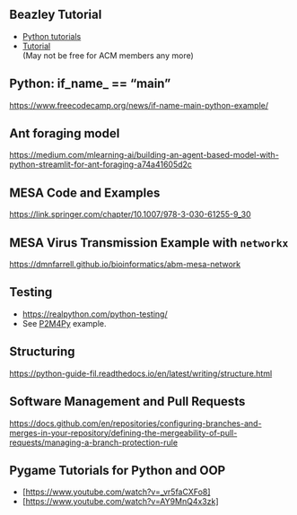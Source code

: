 ## Beazley Tutorial
- [Python tutorials](http://www.dabeaz.com/python-distilled/)
- [Tutorial](https://docs.python.org/3/tutorial/index.html)  
   (May not be free for ACM members any more)

## Python: if_name_ == “main”
https://www.freecodecamp.org/news/if-name-main-python-example/

## Ant foraging model
https://medium.com/mlearning-ai/building-an-agent-based-model-with-python-streamlit-for-ant-foraging-a74a41605d2c

## MESA Code and Examples
https://link.springer.com/chapter/10.1007/978-3-030-61255-9_30

## MESA Virus Transmission Example with `networkx`
https://dmnfarrell.github.io/bioinformatics/abm-mesa-network

## Testing
- https://realpython.com/python-testing/
- See [P2M4Py](https://github.com/UChicago-CCHE-Modeling/p2m4py/tree/main/tests) example.

## Structuring
https://python-guide-fil.readthedocs.io/en/latest/writing/structure.html


## Software Management and Pull Requests
https://docs.github.com/en/repositories/configuring-branches-and-merges-in-your-repository/defining-the-mergeability-of-pull-requests/managing-a-branch-protection-rule  

## Pygame Tutorials for Python and OOP 
- [https://www.youtube.com/watch?v=_vr5faCXFo8] 
- [https://www.youtube.com/watch?v=AY9MnQ4x3zk]
